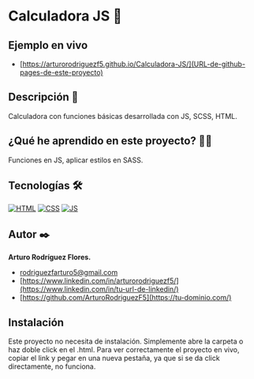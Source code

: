 # Calculadora JS 🎯

## Ejemplo en vivo
- [https://arturorodriguezf5.github.io/Calculadora-JS/](URL-de-github-pages-de-este-proyecto)

## Descripción 📑

Calculadora con funciones básicas desarrollada con JS, SCSS, HTML.

## ¿Qué he aprendido en este proyecto? 🙇🏻 

Funciones en JS, aplicar estilos en SASS.

## Tecnologías 🛠
<!-- Iconos sacados de: https://github.com/hendrasob/badges/blob/master/README.md y https://github.com/alexandresanlim/Badges4-README.md-Profile -->
[![HTML](https://img.shields.io/badge/HTML5-E34F26?style=for-the-badge&logo=html5&logoColor=white)](https://es.wikipedia.org/wiki/HTML5)
[![CSS](https://img.shields.io/badge/CSS3-1572B6?style=for-the-badge&logo=css3&logoColor=white)](https://es.wikipedia.org/wiki/CSS)
[![JS](https://img.shields.io/badge/JavaScript-F7DF1E?style=for-the-badge&logo=javascript&logoColor=black)](https://es.wikipedia.org/wiki/JavaScript)

## Autor ✒️
**Arturo Rodríguez Flores.**

* [rodriguezfarturo5@gmail.com](rodriguezfarturo5@gmail.com)
* [https://www.linkedin.com/in/arturorodriguezf5/](https://www.linkedin.com/in/tu-url-de-linkedin/)
* [https://github.com/ArturoRodriguezF5](https://tu-dominio.com/)

## Instalación 
Este proyecto no necesita de instalación. Simplemente abre la carpeta o haz doble click en el .html.
Para ver correctamente el proyecto en vivo, copiar el link y pegar en una nueva pestaña, ya que si se da click directamente, no funciona.
  
